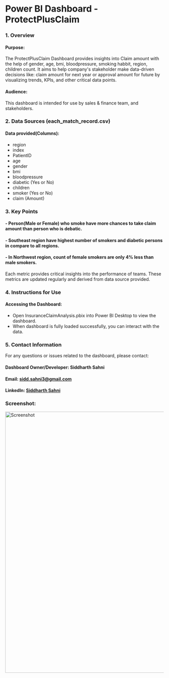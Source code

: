 # Power BI Dashboard - ProtectPlusClaim

### 1. Overview
#### Purpose:
The ProtectPlusClaim Dashboard provides insights into Claim amount with the help of gender, age, bmi, bloodpressure, smoking habbit, region, children count. It aims to help company's stakeholder make data-driven decisions like: claim amount for next year or approval amount for future by visualizing trends, KPIs, and other critical data points.
#### Audience:
This dashboard is intended for use by sales & finance team, and stakeholders.

### 2. Data Sources (each_match_record.csv)
#### Data provided(Columns):
- region
- index
- PatientID
- age
- gender
- bmi
- bloodpressure 
- diabetic (Yes or No)
- children
- smoker (Yes or No)
- claim (Amount)

### 3. Key Points
#### - Person(Male or Female) who smoke have more chances to take claim amount than person who is debatic.
#### - Southeast region have highest number of smokers and diabetic persons in compare to all regions. 
#### - In Northwest region, count of female smokers are only 4% less than male smokers.

Each metric provides critical insights into the performance of teams. These metrics are updated regularly and derived from data source provided.

### 4. Instructions for Use
#### Accessing the Dashboard:
- Open InsuranceClaimAnalysis.pbix into Power BI Desktop to view the dashboard.
- When dashboard is fully loaded successfully, you can interact with the data.

### 5. Contact Information
For any questions or issues related to the dashboard, please contact:

#### Dashboard Owner/Developer: Siddharth Sahni
#### Email: sidd.sahni3@gmail.com
#### LinkedIn: [Siddharth Sahni](https://www.linkedin.com/in/er-siddharth-sahni-36b227103/)

### Screenshot:
<img width="827" alt="Screenshot" src="https://github.com/user-attachments/assets/6e8387d3-4c25-4ad9-9886-ecbb115ec9ed">



